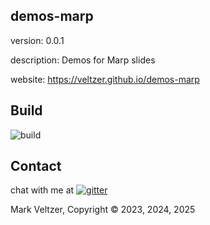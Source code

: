 ## demos-marp

version: 0.0.1

description: Demos for Marp slides

website: https://veltzer.github.io/demos-marp

## Build

![build](https://github.com/veltzer/demos-marp/workflows/build/badge.svg)


## Contact

chat with me at [![gitter](https://badges.gitter.im/Join%20Chat.svg)](https://gitter.im/veltzer/mark.veltzer)

Mark Veltzer, Copyright © 2023, 2024, 2025
